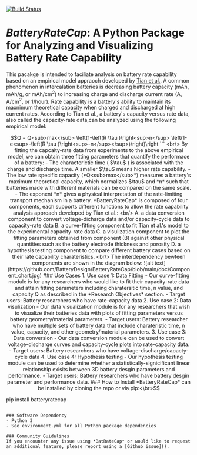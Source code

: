 [comment]: <> (Build Badge)
[![Build Status](https://travis-ci.com/3DBatteryDesign/3DLi-ionbattery.svg?token=TqLpfP3Qz3sXPyzzMFhK&branch=main)](https://travis-ci.com/3DBatteryDesign/3DLi-ionbattery)

# *BatteryRateCap*: A Python Package for Analyzing and Visualizing Battery Rate Capability
This pacakge is intended to faciliate analysis on battery 
rate capability based on an empirical model appraoch developed by 
[Tian et al.](https://doi.org/10.1038/s41467-019-09792-9). 
A common phenomenon in intercalation batteries is decreasing battery capacity (mAh, mAh/g, or 
mAh/cm<sup>2</sup>)
to increasing charge and discharge current rate (A, A/cm<sup>2</sup>, or 1/hour). 
Rate capability is a battery's ability to maintain its maxnimum 
theoretical capacity when charged and discharged at high current rates. 
According to Tian et al., a battery's capacity versus rate data, also called the capacity-rate data,can be analyzed 
using the following empirical model:<br/>

```math
Q = Q<sub>max</sub> \left(1-\left(R \tau )\right<sup>n</sup> \left(1-e<sup>-\left(R \tau 
)\right<sup>-n</sup></sup>)\right)\right
``` <br\>

By fitting the capcaity-rate data from experiments to the above empirical model, we can obtain
three fitting parameters that quantify the performace of a battery:
- The characterictic time ( $\tau$ ) is associated with the charge
and discharge time. A smaller $\tau$ means higher rate capability.
- The low rate specific capacity (*Q<sub>max</sub>*) measures a battery's maximum theoretical capacity, which 
normalizes
$\tau$ and *n* such that batteries made with different materials can be compared on the same scale.
- The exponent *n* gives a physical interpretation of the rate-limiting transport mechanism in 
a battery.


*BatteryRateCap* is composed of four components, each supports different functions to allow the rate capability analysis approach developed by Tian et al.: <br/>
A. a data conversion component to convert voltage-dicharge data and/or capacity-cycle data to capacity-rate data
B. a curve-fitting component to fit Tian et al.'s model to the experimental capacity-rate data
C. a visulization component to plot the fitting parameters obtained from component (B) against other physical quantities such as the battery electrode thickness and porosity 
D. a hypothesis testing component to compare different battery cases based on their rate capability charateristics. <br/>

The interdependency bewteen components are shown in the diagram below:
![alt 
text](https://github.com/BatteryDesign/BatteryRateCap/blob/main/doc/Component_chart.jpg)


### Use Cases
1. Use case 1: Data Fitting
   - Our curve-fitting module is for any researchers who would like to fit their capacity-rate data and attain fitting parameters including charatersitic time, n value, and capacity Q as described in the *Research Objectives* section. 
   - Target users: Battery researchers who have rate-capacity data
2. Use case 2: Data visulization
   - Our data visualization module is for any researchers that wish to visualize their batteries data with plots of fitting parameters versus battery geometry/material parameters. 
   - Target users: Battery researcher who have multiple sets of battery data that include charateristic time, n value, capacity, and other geometry/material parameters. 
3. Use case 3: Data conversion
   - Our data conversion module can be used to convert voltage-discharge curves and capacity-cycle plots into rate-capacity data.
   - Target users: Battery researchers who have voltage-discharge/capacty-cycle data
4. Use case 4: Hypothesis testing
   - Our hypothesis testing module can be used to determine whether a statistically-signicificant linear relationship exisits between 3D battery desgin parameters and performance.
   - Target users: Battery researchers who have battery desgin parameter and performance data.

### How to Install
*BatteryRateCap* can be installed by cloning the repo or via pip:<\br>
```
pip install batteryratecap
```

### Software Dependency
- Python 3
- See environment.yml for all Python package dependencies

### Community Guidelines
If you encounter any issue using *BatRateCap* or would like to request an additional feature, please report using a [Github issue]().


